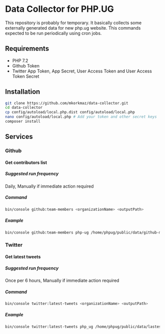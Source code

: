 # Data Collector for PHP.UG

This repository is probably for temporary. It basically collects some externally generated data for new php.ug website. This commands expected to be run periodically using cron jobs.

## Requirements
- PHP 7.2
- Github Token
- Twitter App Token, App Secret, User Access Token and User Access Token Secret

## Installation

```bash
git clone https://github.com/mkorkmaz/data-collector.git
cd data-collector
cp config/autoload/local.php.dist config/autoload/local.php
nano config/autoload/local.php # Add your token and other secret keys
composer install
```

## Services

### Github

#### Get contributors list

##### Suggested run frequency

Daily, Manually if immediate action required

##### Command

```bash
bin/console github:team-members <organizationName> <outputPath>
```
##### Example
```bash
bin/console github:team-members php-ug /home/phpug/public/data/github-members.json
```


### Twitter


#### Get latest tweets

##### Suggested run frequency

Once per 6 hours, Manually if immediate action required


##### Command

```bash
bin/console twitter:latest-tweets <organizationName> <outputPath>
```
##### Example

```bash
bin/console twitter:latest-tweets php_ug /home/phpug/public/data/lastest-tweets.json
```